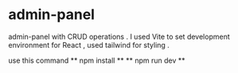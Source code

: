 # admin-panel 

admin-panel with CRUD operations . 
I used Vite to set development environment for React , used tailwind for styling . 

use this command 
** npm install ** 
** npm run dev ** 


